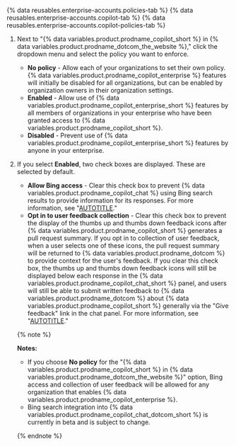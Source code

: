 {% data reusables.enterprise-accounts.policies-tab %}
{% data reusables.enterprise-accounts.copilot-tab %}
{% data reusables.enterprise-accounts.copilot-policies-tab %}
1. Next to "{% data variables.product.prodname_copilot_short %} in {% data variables.product.prodname_dotcom_the_website %}," click the dropdown menu and select the policy you want to enforce.

   - **No policy** - Allow each of your organizations to set their own policy. {% data variables.product.prodname_copilot_enterprise %} features will initially be disabled for all organizations, but can be enabled by organization owners in their organization settings.
   - **Enabled** - Allow use of {% data variables.product.prodname_copilot_enterprise_short %} features by all members of organizations in your enterprise who have been granted access to {% data variables.product.prodname_copilot_short %}.
   - **Disabled** - Prevent use of {% data variables.product.prodname_copilot_enterprise_short %} features by anyone in your enterprise.

1. If you select **Enabled**, two check boxes are displayed. These are selected by default.

   - **Allow Bing access** - Clear this check box to prevent {% data variables.product.prodname_copilot_chat %} using Bing search results to provide information for its responses. For more information, see "[AUTOTITLE](/copilot/github-copilot-enterprise/copilot-chat-in-github/using-github-copilot-chat-in-githubcom)."
   - **Opt in to user feedback collection** - Clear this check box to prevent the display of the thumbs up and thumbs down feedback icons after {% data variables.product.prodname_copilot_short %} generates a pull request summary. If you opt in to collection of user feedback, when a user selects one of these icons, the pull request summary will be returned to {% data variables.product.prodname_dotcom %} to provide context for the user's feedback. If you clear this check box, the thumbs up and thumbs down feedback icons will still be displayed below each response in the {% data variables.product.prodname_copilot_chat_short %} panel, and users will still be able to submit written feedback to {% data variables.product.prodname_dotcom %} about {% data variables.product.prodname_copilot_short %} generally via the "Give feedback" link in the chat panel. For more information, see "[AUTOTITLE](/copilot/github-copilot-enterprise/copilot-chat-in-github/using-github-copilot-chat-in-githubcom#sharing-feedback-about-github-copilot-chat-in-githubcom)."

   {% note %}

   **Notes:**
   - If you choose **No policy** for the "{% data variables.product.prodname_copilot_short %} in {% data variables.product.prodname_dotcom_the_website %}" option, Bing access and collection of user feedback will be allowed for any organization that enables {% data variables.product.prodname_copilot_enterprise %}.
   - Bing search integration into {% data variables.product.prodname_copilot_chat_dotcom_short %} is currently in beta and is subject to change.

   {% endnote %}
